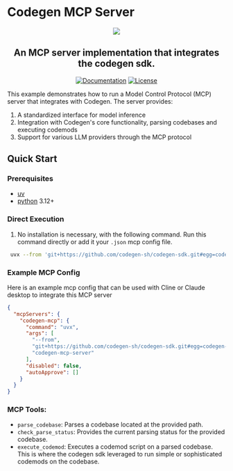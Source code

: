 # Codegen MCP Server

<p align="center">
  <a href="https://docs.codegen.com">
    <img src="https://i.imgur.com/6RF9W0z.jpeg" />
  </a>
</p>

<h2 align="center">
  An MCP server implementation that integrates the codegen sdk.

</h2>

<div align="center">

[![Documentation](https://img.shields.io/badge/Docs-docs.codegen.com-purple?style=flat-square)](https://docs.codegen.com)
[![License](https://img.shields.io/badge/Code%20License-Apache%202.0-gray?&color=gray)](https://github.com/codegen-sh/codegen-sdk/tree/develop?tab=Apache-2.0-1-ov-file)

</div>

This example demonstrates how to run a Model Control Protocol (MCP) server that integrates with Codegen. The server provides:

1. A standardized interface for model inference
1. Integration with Codegen's core functionality, parsing codebases and executing codemods
1. Support for various LLM providers through the MCP protocol

## Quick Start

### Prerequisites

- [uv](https://docs.astral.sh/uv/getting-started/installation/)
- [python](https://www.python.org/downloads/) 3.12+

### Direct Execution

1. No installation is necessary, with the following command. Run this command directly or add it your `.json` mcp config file.

```bash
 uvx --from 'git+https://github.com/codegen-sh/codegen-sdk.git#egg=codegen-mcp-server&subdirectory=codegen-examples/examples/codegen-mcp-server' codegen-mcp-server
```

### Example MCP Config

Here is an example mcp config that can be used with Cline or Claude desktop to integrate this MCP server

```json
{
  "mcpServers": {
    "codegen-mcp": {
      "command": "uvx",
      "args": [
        "--from",
        "git+https://github.com/codegen-sh/codegen-sdk.git#egg=codegen-mcp-server&subdirectory=codegen-examples/examples/codegen-mcp-server",
        "codegen-mcp-server"
      ],
      "disabled": false,
      "autoApprove": []
    }
  }
}
```

### MCP Tools:

- `parse_codebase`: Parses a codebase located at the provided path.
- `check_parse_status`: Provides the current parsing status for the provided codebase.
- `execute_codemod`: Executes a codemod script on a parsed codebase. This is where the codegen sdk leveraged to run simple or sophisticated codemods on the codebase.

